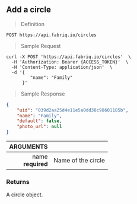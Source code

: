 ## Add a circle

> Definition

```text
POST https://api.fabriq.io/circles
```

> Sample Request

```shell
curl -X POST 'https://api.fabriq.io/circles'  \
  -H 'Authorization: Bearer {ACCESS_TOKEN}'  \
  -H 'Content-Type: application/json'  \
  -d '{                                        
         "name": "Family"                    
      }'
```

> Sample Response

```json
{
    "uid": "039d2aa25d4e11e5a0dd38c98601185b",
    "name": "Family",
    "default": false,
    "photo_url": null
}
```

ARGUMENTS ||
---------:        | -----------
name<br>**required**  | Name of the circle


### Returns
A circle object.
